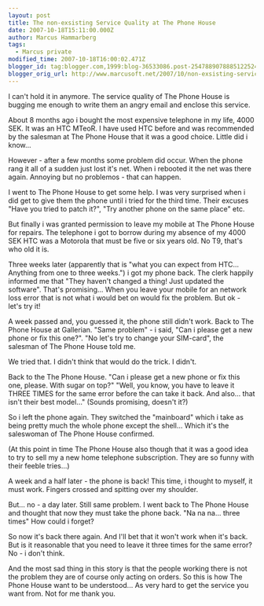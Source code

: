 ```yaml
---
layout: post
title: The non-exsisting Service Quality at The Phone House
date: 2007-10-18T15:11:00.000Z
author: Marcus Hammarberg
tags:
  - Marcus private
modified_time: 2007-10-18T16:00:02.471Z
blogger_id: tag:blogger.com,1999:blog-36533086.post-2547889078885122524
blogger_orig_url: http://www.marcusoft.net/2007/10/non-exsisting-service-quality-at-phone.html
---
```



I can't hold it in anymore. The service quality of The Phone House
is bugging me enough to write them an angry email and enclose this
service.

About 8 months ago i bought the most expensive telephone in my life,
4000 SEK. It was an HTC MTeoR. I have used HTC before and was
recommended by the salesman at The Phone House that it was a good
choice. Little did i know...

However - after a few months some problem did occur. When the phone rang
it all of a sudden just lost it's net. When i rebooted it the net was
there again. Annoying but no problemos - that can happen.

I went to The Phone House to get some help. I was very surprised when i
did get to give them the phone until i tried for the third time. Their
excuses "Have you tried to patch it?", "Try another phone on the same
place" etc.

But finally i was granted permission to leave my mobile at The Phone
House for repairs. The telephone i got to borrow during my absence of my
4000 SEK HTC was a Motorola that must be five or six years old. No T9,
that's who old it is.

Three weeks later (apparently that is "what you can expect from HTC...
Anything from one to three weeks.") i got my phone back. The clerk
happily informed me that "They haven't changed a thing! Just updated the
software". That's promising... When you leave your mobile for an network
loss error that is not what i would bet on would fix the problem. But
ok - let's try it!

A week passed and, you guessed it, the phone still didn't work. Back to
The Phone House at Gallerian. "Same problem" - i said, "Can i please get
a new phone or fix this one?". "No let's try to change your SIM-card",
the salesman of The Phone House told me.

We tried that. I didn't think that would do the trick. I didn't.

Back to the The Phone House. "Can i please get a new phone or fix this
one, please. With sugar on top?"
"Well, you know, you have to leave it THREE TIMES for the same error
before the can take it back. And also... that isn't their best model..."
(Sounds promising, doesn't it?)

So i left the phone again. They switched the "mainboard" which i take as
being pretty much the whole phone except the shell... Which it's the
saleswoman of The Phone House confirmed.

(At this point in time The Phone House also though that it was a good
idea to try to sell my a new home telephone subscription. They are so
funny with their feeble tries...)

A week and a half later - the phone is back! This time, i thought to
myself, it must work. Fingers crossed and spitting over my shoulder.

But... no - a day later. Still same problem. I went back to The Phone
House and thought that now they must take the phone back. "Na na na...
three times" How could i forget?

So now it's back there again. And I'll bet that it won't work when it's
back. But is it reasonable that you need to leave it three times for the
same error? No - i don't think.

And the most sad thing in this story is that the people working there is
not the problem they are of course only acting on orders. So this is how
The Phone House want to be understood... As very hard to get the service
you want from. Not for me thank you.
